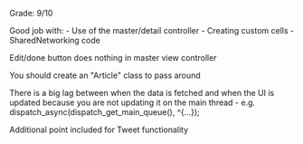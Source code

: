 Grade: 9/10

Good job with:
    - Use of the master/detail controller
    - Creating custom cells
    - SharedNetworking code

Edit/done button does nothing in master view controller

You should create an "Article" class to pass around

There is a big lag between when the data is fetched and when the UI is updated because you are not updating it on the main thread - e.g.                                                    dispatch_async(dispatch_get_main_queue(), ^{...});

Additional point included for Tweet functionality